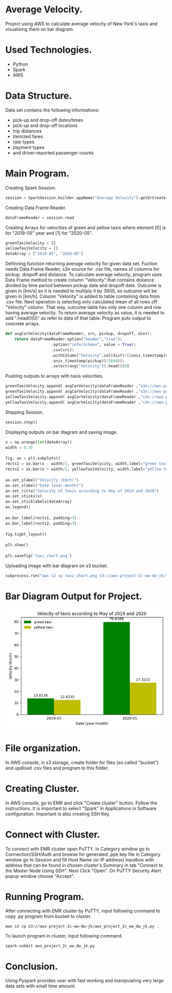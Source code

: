 # Average Velocity.
Project using AWS to calculate average velocity of New York's taxis and visualising them on bar diagram.

# Used Technologies.

* Python
* Spark
* AWS

# Data Structure.
Data set contains the following informations:

* pick-up and drop-off dates/times
* pick-up and drop-off locations
* trip distances
* itemized fares
* rate types
* payment types
* and driver-reported passenger counts

# Main Program.
Creating Spark Session.
```python
session = SparkSession.builder.appName("Average Velocity").getOrCreate()
``` 
Creating Data Frame Reader.
```python
dataFrameReader = session.read
```
Creating Arrays for velocities of green and yellow taxis where element [0] is for "2019-05" year and [1] for "2020-05".
```python
greenTaxiVelocity = []
yellowTaxiVelocity = []
dateArray = ["2019-05", "2020-05"]
```

Definning function returning average velocity for given data set. Fuction needs Data Frame Reader, s3n source for .csv file, names of columns for pickup, dropoff and distance. To calculate average velocity, program uses Data Frame method to create column "Velocity" that contains distance divided by time period between pickup date and dropoff date. Outcome is given in [km/s] so it is needed to multiply it by 3600, so outcome will be given in [km/h]. Column "Velocity" is added to table containing data from .csv file. Next operation is selecting only calculated mean of all rows off "Velocity" column. That way, outcome table has only one column and row having average velocity. To return average velocity as value, it is needed to add ".head()[0]" as refer to data of that table. Program puts output to concrete arrays.
```python
def avgCarVelocity(dataFrameReader, src, pickup, dropoff, dist):
    return dataFrameReader.option("header","true")\
                    .option("inferSchema", value = True)\
                    .csv(src)\
                    .withColumn("Velocity",col(dist)/((unix_timestamp(dropoff)\
                    -unix_timestamp(pickup))/3600))\
                    .select(avg("Velocity")).head()[0]
```

Pushing outputs to arrays with taxis velocities.
```python
greenTaxiVelocity.append( avgCarVelocity(dataFrameReader ,"s3n://aws-project-2c-ww-dw-jk/green_tripdata_2019-05.csv","lpep_pickup_datetime","lpep_dropoff_datetime","trip_distance"))
greenTaxiVelocity.append( avgCarVelocity(dataFrameReader ,"s3n://aws-project-2c-ww-dw-jk/green_tripdata_2020-05.csv","lpep_pickup_datetime","lpep_dropoff_datetime","trip_distance"))
yellowTaxiVelocity.append( avgCarVelocity(dataFrameReader ,"s3n://aws-project-2c-ww-dw-jk/yellow_tripdata_2019-05.csv","tpep_pickup_datetime","tpep_dropoff_datetime","trip_distance"))
yellowTaxiVelocity.append( avgCarVelocity(dataFrameReader ,"s3n://aws-project-2c-ww-dw-jk/yellow_tripdata_2020-05.csv","tpep_pickup_datetime","tpep_dropoff_datetime","trip_distance"))
```

Stopping Session.
```python
session.stop()
```

Displaying outputs on bar diagram and saving image.   
```python
x = np.arange(len(dateArray))
width = 0.35

fig, ax = plt.subplots()
rects1 = ax.bar(x - width/2, greenTaxiVelocity, width,label="green taxi",color = "g",)
rects2 = ax.bar(x + width/2, yellowTaxiVelocity, width,label="yellow taxi", color="y")

ax.set_ylabel("Velocity (km/h)")
ax.set_xlabel("Date (year-month)")
ax.set_title("Velocity of taxis according to May of 2019 and 2020")
ax.set_xticks(x)
ax.set_xticklabels(dateArray)
ax.legend()

ax.bar_label(rects1, padding=3)
ax.bar_label(rects2, padding=3)

fig.tight_layout()

plt.show()

plt.savefig('taxi_chart.png')
```

Uploading image with bar diagram on s3 bucket.  
```python
subprocess.run("aws s3 cp taxi_chart.png s3://aws-project-2c-ww-dw-jk/", stdout=subprocess.PIPE, stderr = subprocess.PIPE, shell = True)
```

# Bar Diagram Output for Project.

![diagram](https://github.com/WozniakDominik/AESID/blob/master/taxi_chart.png)

# File organization.
In AWS console, in s3 storage, create folder for files (so called "bucket") and updload .csv files and program to this folder.

# Creating Cluster.
In AWS console, go to EMR and click "Create cluster" button. Follow the instructions. It is important to select "Spark" in Applications in Software configuration. Important
is also creating SSH Key.

# Connect with Cluster.
To connect with EMR cluster open PuTTY. In Category window go to Connection/SSH/Auth and browse for generated .ppk key file
in Category window go to Session and fill Host Name (or IP address) inputbox with address that can be found in chosen cluster's Summary in tab "Connect to the Master Node Using SSH". Next Click "Open". On PuTTY Security Alert popup window choose "Accept".

# Running Program.
After connecting with EMR cluster by PuTTY, input following command to copy .py program from bucket to cluster.  
```console
aws s3 cp s3://aws-project-2c-ww-dw-jk/aws_project_2c_ww_dw_jk.py .
```

To launch program in cluster, input following command.  
```console
spark-submit aws_project_2c_ww_dw_jk.py
```

# Conclusion.
Using Pyspark provides user with fast working and manipulating very large data sets with small time amount.

